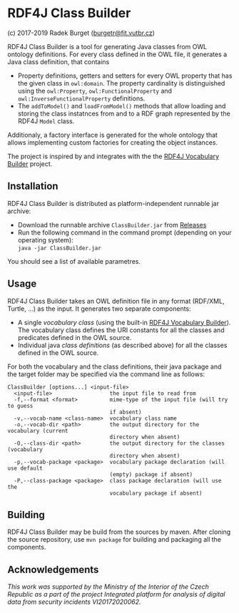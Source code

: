 # RDF4J Class Builder
(c) 2017-2019 Radek Burget (burgetr@fit.vutbr.cz)

RDF4J Class Builder is a tool for generating Java classes from OWL ontology definitions. For every class defined in the OWL file, it generates a Java class definition, that contains 

- Property definitions, getters and setters for every OWL property that has the given class in `owl:domain`. The property cardinality is distinguished using the `owl:Property`, `owl:FunctionalProperty` and `owl:InverseFunctionalProperty` definitions.
- The `addToModel()` and `loadFromModel()` methods that allow loading  and storing the class instatnces from and to a RDF graph represented by the RDF4J `Model` class.

Additionaly, a factory interface is generated for the whole ontology that allows implementing custom factories for creating the object instances.   

The project is inspired by and integrates with the the [RDF4J Vocabulary Builder](https://github.com/radkovo/rdf4j-vocab-builder) project.

## Installation

RDF4J Class Builder is distributed as platform-independent runnable jar archive:

- Download the runnable archive `ClassBuilder.jar` from [Releases](https://github.com/radkovo/rdf4j-class-builder/releases)
- Run the following command in the command prompt (depending on your operating system):\
  `java -jar ClassBuilder.jar`

You should see a list of available parametres.

## Usage

RDF4J Class Builder takes an OWL definition file in any format (RDF/XML, Turtle, ...) as the input. It generates two separate components:

- A single *vocabulary class* (using the built-in [RDF4J Vocabulary Builder](https://github.com/radkovo/rdf4j-vocab-builder)). The vocabulary class defines the URI constants for all the classes and predicates defined in the OWL source.
- Individual java *class definitions* (as described above) for all the classes defined in the OWL source.

For both the vocabulary and the class definitions, their java package and the target folder may be specified via the command line as follows:

```
ClassBuilder [options...] <input-file>
  <input-file>                  the input file to read from
  -f,--format <format>          mime-type of the input file (will try to guess
                                if absent)
  -v,--vocab-name <class-name>  vocabulary class name
  -o,--vocab-dir <path>         the output directory for the vocabulary (current
                                directory when absent)
  -O,--class-dir <path>         the output directory for the classes (vocabulary
                                directory when absent)
  -p,--vocab-package <package>  vocabulary package declaration (will use default
                                (empty) package if absent)
  -P,--class-package <package>  class package declaration (will use the
                                vocabulary package if absent)
```

## Building

RDF4J Class Builder may be build from the sources by maven. After cloning the source repository, use `mvn package` for building and packaging all the components.

## Acknowledgements

*This work was supported by the Ministry of the Interior of the Czech Republic as a part of the project Integrated platform for analysis of digital data from security incidents VI20172020062.*
